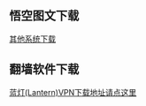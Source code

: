   
<h2><a href="#悟空图文下载" aria-hidden="true" class="anchor" id="user-content-悟空图文下载"></a>悟空图文下载</h2>

<p><a href="https://github.com/getlantern/forum/issues/833">其他系统下载</a></p>


<h2><a href="#翻墙软件下载" aria-hidden="true" class="anchor" id="user-content-翻墙软件下载"></a>翻墙软件下载</h2>

<p><a href="https://github.com/getlantern/forum"><u>蓝灯(Lantern)VPN下载地址请点这里</u></a></p>
